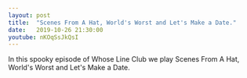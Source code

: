 ```yaml
---
layout: post
title:  "Scenes From A Hat, World's Worst and Let's Make a Date."
date:   2019-10-26 21:30:00
youtube: nKOqSsJkQsI
---
```


In this spooky episode of Whose Line Club we play Scenes From A Hat, World's Worst and Let's Make a Date.